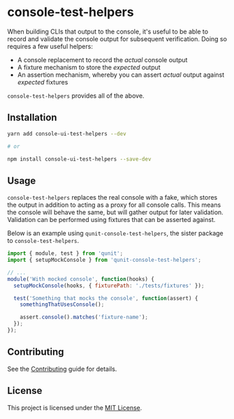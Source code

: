 console-test-helpers
==============================================================================

When building CLIs that output to the console, it's useful to be able to record
and validate the console output for subsequent verification. Doing so requires a
few useful helpers:

- A console replacement to record the _actual_ console output
- A fixture mechanism to store the _expected_ output
- An assertion mechanism, whereby you can assert _actual_ output against _expected_ fixtures

`console-test-helpers` provides all of the above.


Installation
------------------------------------------------------------------------------

```bash
yarn add console-ui-test-helpers --dev

# or

npm install console-ui-test-helpers --save-dev
```


Usage
------------------------------------------------------------------------------

`console-test-helpers` replaces the real console with a fake, which stores the output
in addition to acting as a proxy for all console calls. This means the console will behave
the same, but will gather output for later validation. Validation can be performed using
fixtures that can be asserted against.

Below is an example using `qunit-console-test-helpers`, the sister package to `console-test-helpers`.

```js
import { module, test } from 'qunit';
import { setupMockConsole } from 'qunit-console-test-helpers';

// ...
module('With mocked console', function(hooks) {
  setupMockConsole(hooks, { fixturePath: './tests/fixtures' });

  test('Something that mocks the console', function(assert) {
    somethingThatUsesConsole();

    assert.console().matches('fixture-name');
  });
});
```

Contributing
------------------------------------------------------------------------------

See the [Contributing](CONTRIBUTING.md) guide for details.


License
------------------------------------------------------------------------------

This project is licensed under the [MIT License](LICENSE.md).
